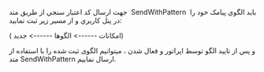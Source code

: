 <p>جهت ارسال کد اعتبار سنجي از طریق متد&nbsp; SendWithPattern&nbsp; باید الگوي پيامک خود را در پنل کاربري و از مسیر زیر ثبت نمایید:</p><p>( امکانات ------&gt; الگوها ------&gt; جدید)&nbsp;</p><p>و پس از تایید الگو توسط اپراتور و فعال شدن ، میتوانیم الگوی ثبت شده را با استفاده از متد SendWithPattern ارسال نماییم.</p>